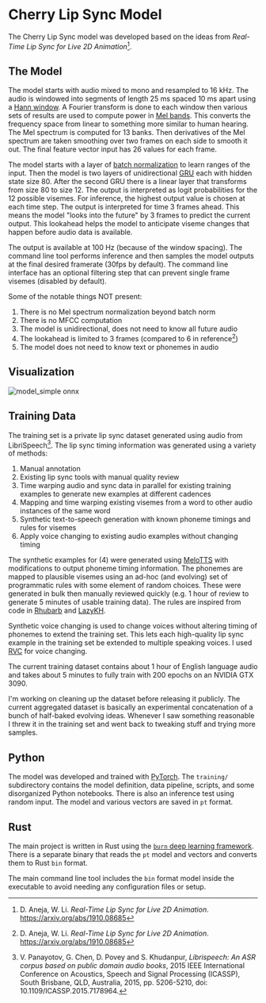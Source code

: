 # Cherry Lip Sync Model

The Cherry Lip Sync model was developed based on the ideas from _Real-Time Lip
Sync for Live 2D Animation_[^1].

## The Model

The model starts with audio mixed to mono and resampled to 16 kHz. The audio is
windowed into segments of length 25 ms spaced 10 ms apart using a [Hann
window](https://en.wikipedia.org/wiki/Hann_function). A Fourier transform is
done to each window then various sets of results are used to compute power in
[Mel bands](https://en.wikipedia.org/wiki/Mel_scale). This converts the
frequency space from linear to something more similar to human hearing. The Mel
spectrum is computed for 13 banks. Then derivatives of the Mel spectrum are
taken smoothing over two frames on each side to smooth it out. The final feature
vector input has 26 values for each frame.

The model starts with a layer of [batch
normalization](https://en.wikipedia.org/wiki/Batch_normalization) to learn
ranges of the input. Then the model is two layers of unidirectional
[GRU](https://en.wikipedia.org/wiki/Gated_recurrent_unit) each with hidden state
size 80. After the second GRU there is a linear layer that transforms from size
80 to size 12. The output is interpreted as logit probabilities for the 12
possible visemes. For inference, the highest output value is chosen at each time
step. The output is interpreted for time 3 frames ahead. This means the model
"looks into the future" by 3 frames to predict the current output. This
lookahead helps the model to anticipate viseme changes that happen before audio
data is available. 

The output is available at 100 Hz (because of the window spacing). The command
line tool performs inference and then samples the model outputs at the final
desired framerate (30fps by default). The command line interface has an optional
filtering step that can prevent single frame visemes (disabled by default).

Some of the notable things NOT present:
1) There is no Mel spectrum normalization beyond batch norm
2) There is no MFCC computation
3) The model is unidirectional, does not need to know all future audio
4) The lookahead is limited to 3 frames (compared to 6 in reference[^1])
5) The model does not need to know text or phonemes in audio

## Visualization

![model_simple onnx](https://github.com/user-attachments/assets/a2b4a1fe-fef4-45c6-9a6a-7864a85a07de)


## Training Data

The training set is a private lip sync dataset generated using audio from
LibriSpeech[^2]. The lip sync timing information was generated using a variety
of methods:

1) Manual annotation
2) Existing lip sync tools with manual quality review
3) Time warping audio and sync data in parallel for existing training examples
   to generate new examples at different cadences
4) Mapping and time warping existing visemes from a word to other audio
   instances of the same word
4) Synthetic text-to-speech generation with known phoneme timings and rules for
   visemes
5) Apply voice changing to existing audio examples without changing timing

The synthetic examples for (4) were generated using
[MeloTTS](https://github.com/myshell-ai/MeloTTS) with modifications to output
phoneme timing information. The phonemes are mapped to plausible visemes using
an ad-hoc (and evolving) set of programmatic rules with some element of random
choices. These were generated in bulk then manually reviewed quickly (e.g. 1
hour of review to generate 5 minutes of usable training data). The rules are
inspired from code in [Rhubarb](https://github.com/DanielSWolf/rhubarb-lip-sync)
and [LazyKH](https://github.com/carykh/lazykh/).

Synthetic voice changing is used to change voices without altering timing of
phonemes to extend the training set. This lets each high-quality lip sync
example in the training set be extended to multiple speaking voices. I used
[RVC](https://github.com/RVC-Project/Retrieval-based-Voice-Conversion-WebUI) for
voice changing.

The current training dataset contains about 1 hour of English language audio and
takes about 5 minutes to fully train with 200 epochs on an NVIDIA GTX 3090.

I'm working on cleaning up the dataset before releasing it publicly. The current
aggregated dataset is basically an experimental concatenation of a bunch of
half-baked evolving ideas. Whenever I saw something reasonable I threw it in the
training set and went back to tweaking stuff and trying more samples.

## Python

The model was developed and trained with [PyTorch](https://pytorch.org/). The
`training/` subdirectory contains the model definition, data pipeline, scripts,
and some disorganized Python notebooks. There is also an inference test using
random input. The model and various vectors are saved in `pt` format.

## Rust

The main project is written in Rust using the [`burn` deep learning
framework](https://burn.dev/). There is a separate binary that reads the `pt`
model and vectors and converts them to Rust `bin` format.

The main command line tool includes the `bin` format model inside the executable
to avoid needing any configuration files or setup.


[^1]: D. Aneja, W. Li. _Real-Time Lip Sync for Live 2D Animation_.
    https://arxiv.org/abs/1910.08685

[^2]: V. Panayotov, G. Chen, D. Povey and S. Khudanpur, _Librispeech: An ASR
    corpus based on public domain audio books_, 2015 IEEE International
    Conference on Acoustics, Speech and Signal Processing (ICASSP), South
    Brisbane, QLD, Australia, 2015, pp. 5206-5210, doi:
    10.1109/ICASSP.2015.7178964.
